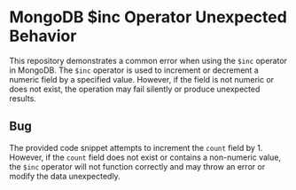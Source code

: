 # MongoDB $inc Operator Unexpected Behavior
This repository demonstrates a common error when using the `$inc` operator in MongoDB. The `$inc` operator is used to increment or decrement a numeric field by a specified value. However, if the field is not numeric or does not exist, the operation may fail silently or produce unexpected results.

## Bug
The provided code snippet attempts to increment the `count` field by 1. However, if the `count` field does not exist or contains a non-numeric value, the `$inc` operator will not function correctly and may throw an error or modify the data unexpectedly.